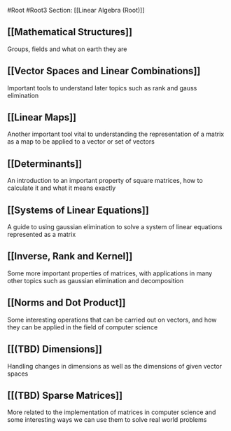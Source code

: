 #Root #Root3 Section: [[Linear Algebra (Root)]] 
## [[Mathematical Structures]]

Groups, fields and what on earth they are
## [[Vector Spaces and Linear Combinations]]

Important tools to understand later topics such as rank and gauss elimination
## [[Linear Maps]]

Another important tool vital to understanding the representation of a matrix as a map to be applied to a vector or set of vectors
## [[Determinants]]

An introduction to an important property of square matrices, how to calculate it and what it means exactly
## [[Systems of Linear Equations]]

A guide to using gaussian elimination to solve a system of linear equations represented as a matrix
## [[Inverse, Rank and Kernel]]

Some more important properties of matrices, with applications in many other topics  such as gaussian elimination and decomposition
## [[Norms and Dot Product]]

Some interesting operations that can be carried out on vectors, and how they can be applied in the field of computer science
## [[(TBD) Dimensions]]

Handling changes in dimensions as well as the dimensions of given vector spaces
## [[(TBD) Sparse Matrices]]

More related to the implementation of matrices in computer science and some interesting ways we can use them to solve real world problems